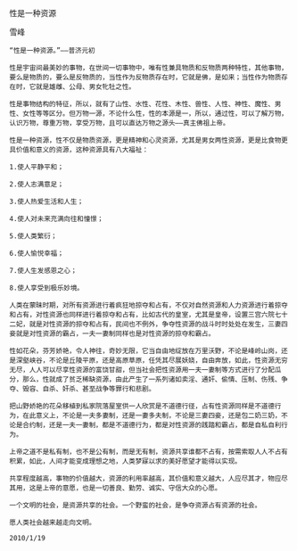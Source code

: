 性是一种资源

雪峰


    “性是一种资源。”——普济元初

    性是宇宙间最美妙的事物，在世间一切事物中，唯有性兼具物质和反物质两种特性，其他事物，要么是物质的，要么是反物质的，当性作为反物质存在时，它就是佛，是如来；当性作为物质存在时，它就是雄雌、公母、男女牝牡之性。

    性是事物结构的特征，所以，就有了山性、水性、花性、木性、兽性、人性、神性、魔性、男性、女性等等区分。但万物一源，不论什么性，性的本源是一，所以，通过性，可以了解万物，认识万物，尊重万物，享受万物，且可以直达万物之源头——真主佛祖上帝。

    性是一种资源，性不仅是物质资源，更是精神和心灵资源，尤其是男女两性资源，更是比食物更具价值和意义的资源，这种资源具有八大福祉：

    1.使人平静平和；

    2.使人志满意足；

    3.使人热爱生活和人生；

    4.使人对未来充满向往和憧憬；

    5.使人类繁衍；

    6.使人愉悦幸福；

    7.使人生发感恩之心；

    8.使人享受到极乐妙境。

    人类在蒙昧时期，对所有资源进行着疯狂地掠夺和占有，不仅对自然资源和人力资源进行着掠夺和占有，对性资源也同样进行着掠夺和占有，比如古代的皇室，尤其是皇帝，设置三宫六院七十二妃，就是对性资源的掠夺和占有，民间也不例外，争夺性资源的战斗时时处处在发生，三妻四妾就是对性资源的霸占，一夫一妻制同样也是对性资源的掠夺和霸占。

    性如花朵，芬芳娇艳，令人神往，奇妙无限，它当自由地绽放在万里沃野，不论是峰岭山岗，还是深壑峡谷，不论是丘陵平原，还是高原草原，任凭其尽展妖娆，自由奔放，如此，性资源无穷无尽，人人可以尽享性资源的富饶甘甜，但当社会把性资源用一夫一妻制等方式进行了分配瓜分，那么，性就成了贫乏稀缺资源，由此产生了一系列诸如卖淫、通奸、偷情、压制、伤残、争夺、毁容、自杀、奸杀、甚至战争等罪行和悲剧。

    把山野娇艳的花朵移植到私家院落屋室供一人欣赏是不道德行径，占有性资源同样是不道德行为，在此意义上，不论是一夫多妻制，还是一妻多夫制，不论是三妻四妾，还是包二奶三奶，不论是合约制，还是一夫一妻制，都是不道德行为，都是对性资源的践踏和霸占，都是自私自利行为。

    上帝之道不是私有制，也不是公有制，而是无有制，资源共享谁都不占有，按需索取人人不占有积累，如此，人间才能变成理想之地，人类梦寐以求的美好愿望才能得以实现。

    共享程度越高，事物的价值越大，资源的利用率越高，其价值和意义越大，人应尽其才，物应尽其用，这是上帝的意愿，也是一切善良、勤劳、诚实、守信大众的心愿。

    一个文明的社会，是资源共享的社会。一个野蛮的社会，是争夺资源占有资源的社会。

    愿人类社会越来越走向文明。

    2010/1/19



